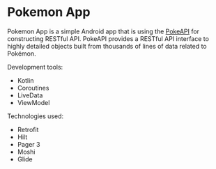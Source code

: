 # Pokemon App

Pokemon App is a simple Android app that is using the [PokeAPI](https://pokeapi.co/) for constructing RESTful API. PokeAPI provides a RESTful API interface to highly detailed objects built from thousands of lines of data related to Pokémon.

Development tools:
* Kotlin
* Coroutines
* LiveData
* ViewModel

Technologies used:
* Retrofit
* Hilt
* Pager 3
* Moshi
* Glide




